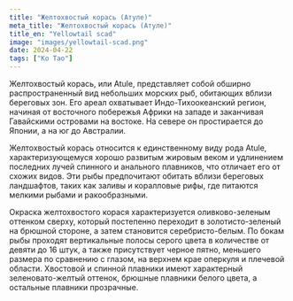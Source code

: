 ```yaml
---
title: "Желтохвостый корась (Атуле)"
meta_title: "Желтохвостый корась (Атуле)"
title_en: "Yellowtail scad"
image: "images/yellowtail-scad.png"
date: 2024-04-22
tags: ["Ко Тао"]
---
```


Желтохвостый корась, или Atule, представляет собой обширно распространенный вид небольших морских рыб, обитающих вблизи береговых зон. Его ареал охватывает Индо-Тихоокеанский регион, начиная от восточного побережья Африки на западе и заканчивая Гавайскими островами на востоке. На севере он простирается до Японии, а на юг до Австралии.

Желтохвостый корась относится к единственному виду рода Atule, характеризующемуся хорошо развитым жировым веком и удлинением последних лучей спинного и анального плавников, что отличает его от схожих видов. Эти рыбы предпочитают обитать вблизи береговых ландшафтов, таких как заливы и коралловые рифы, где питаются мелкими рыбами и ракообразными.

Окраска желтохвостого корася характеризуется оливково-зеленым оттенком сверху, который постепенно переходит в золотисто-зеленый на брюшной стороне, а затем становится серебристо-белым. По бокам рыбы проходят вертикальные полосы серого цвета в количестве от девяти до 16 штук, а также присутствует черное пятно, меньшего размера по сравнению с глазом, на верхнем крае оперкуля и плечевой области. Хвостовой и спинной плавники имеют характерный зеленовато-желтый оттенок, брюшные плавники белого цвета, а остальные плавники прозрачные.
